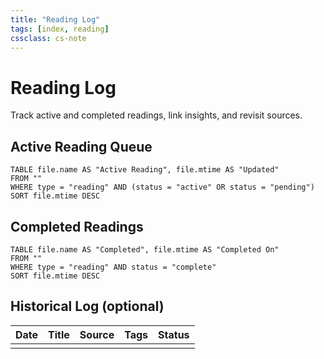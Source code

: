 ```yaml
---
title: "Reading Log"
tags: [index, reading]
cssclass: cs-note
---
```


# Reading Log

Track active and completed readings, link insights, and revisit sources.

## Active Reading Queue
```dataview
TABLE file.name AS "Active Reading", file.mtime AS "Updated"
FROM ""
WHERE type = "reading" AND (status = "active" OR status = "pending")
SORT file.mtime DESC
```

## Completed Readings
```dataview
TABLE file.name AS "Completed", file.mtime AS "Completed On"
FROM ""
WHERE type = "reading" AND status = "complete"
SORT file.mtime DESC
```

## Historical Log (optional)
| Date | Title | Source | Tags | Status |
|------|-------|--------|------|--------|
|  |  |  |  |  |

